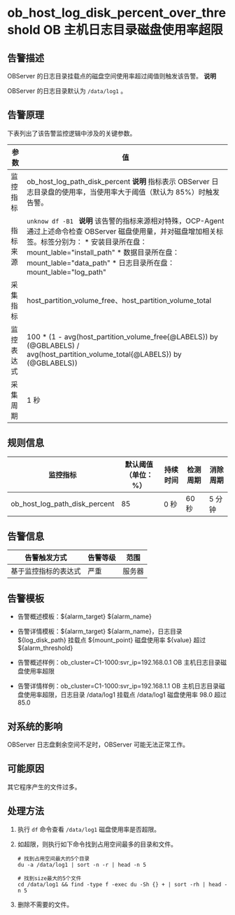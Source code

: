 ob_host_log_disk_percent_over_threshold OB 主机日志目录磁盘使用率超限
=============================================================================



告警描述
-------------------------

OBServer 的日志目录挂载点的磁盘空间使用率超过阈值则触发该告警。
**说明**



OBServer 的日志目录默认为 `/data/log1` 。

告警原理
-------------------------

下表列出了该告警监控逻辑中涉及的关键参数。


|  参数   |                                                                                                                                                                                             值                                                                                                                                                                                             |
|-------|-------------------------------------------------------------------------------------------------------------------------------------------------------------------------------------------------------------------------------------------------------------------------------------------------------------------------------------------------------------------------------------------|
| 监控指标  | ob_host_log_path_disk_percent **说明**  指标表示 OBServer 日志目录盘的使用率，当使用率大于阈值（默认为 85%）时触发告警。                                                                                                                                                                                                                                                                     |
| 指标来源  | ```unknow df -B1 ```  **说明**  该告警的指标来源相对特殊，OCP-Agent 通过上述命令检查 OBServer 磁盘使用量，并对磁盘增加相关标签。标签分别为： * 安装目录所在盘：mount_lable="install_path"   * 数据目录所在盘：mount_lable="data_path"   * 日志目录所在盘：mount_lable="log_path"    |
| 采集指标  | host_partition_volume_free、host_partition_volume_total                                                                                                                                                                                                                                                                                                                                    |
| 监控表达式 | 100 \* (1 - avg(host_partition_volume_free{@LABELS}) by (@GBLABELS) / avg(host_partition_volume_total{@LABELS}) by (@GBLABELS))                                                                                                                                                                                                                                                           |
| 采集周期  | 1 秒                                                                                                                                                                                                                                                                                                                                                                                       |



规则信息
-------------------------



|             监控指标              | 默认阈值（单位：%） | 持续时间 | 检测周期 | 消除周期 |
|-------------------------------|------------|------|------|------|
| ob_host_log_path_disk_percent | 85         | 0 秒  | 60 秒 | 5 分钟 |



告警信息
-------------------------



|   告警触发方式   | 告警等级 | 范围  |
|------------|------|-----|
| 基于监控指标的表达式 | 严重   | 服务器 |



告警模板
-------------------------

* 告警概述模板：\${alarm_target} ${alarm_name}



* 告警详情模板：\${alarm_target} \${alarm_name}，日志目录 \${log_disk_path} 挂载点 \${mount_point} 磁盘使用率 \${value} 超过 ${alarm_threshold}



* 告警概述样例：ob_cluster=C1-1000:svr_ip=192.168.0.1 OB 主机日志目录磁盘使用率超限



* 告警详情样例：ob_cluster=C1-1000:svr_ip=192.168.1.1 OB 主机日志目录磁盘使用率超限，日志目录 /data/log1 挂载点 /data/log1 磁盘使用率 98.0 超过 85.0






对系统的影响
---------------------------

OBServer 日志盘剩余空间不足时，OBServer 可能无法正常工作。

可能原因
-------------------------

其它程序产生的文件过多。

处理方法
-------------------------

1. 执行 `df` 命令查看 `/data/log1` 磁盘使用率是否超限。



2. 如超限，则执行如下命令找到占用空间最多的目录和文件。

   ```shell
   # 找到占用空间最大的5个目录
   du -a /data/log1 | sort -n -r | head -n 5
   
   # 找到size最大的5个文件
   cd /data/log1 && find -type f -exec du -Sh {} + | sort -rh | head -n 5
   ```



3. 删除不需要的文件。
